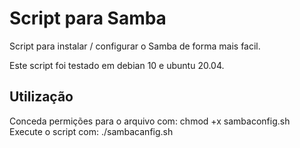 # Script para Samba
Script para instalar / configurar o Samba de forma mais facil.

Este script foi testado em debian 10 e ubuntu 20.04.

## Utilização
Conceda permições para o arquivo com: chmod +x sambaconfig.sh
Execute o script com: ./sambacanfig.sh
